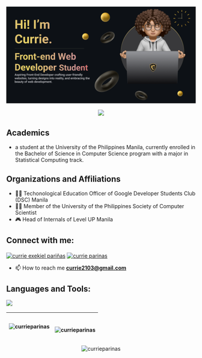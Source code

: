 ![CurrieBanner](CurrieBanner.png)

<p align="center">
<img src="https://readme-typing-svg.demolab.com/?lines=Front-end%20enthusiast;2+%2B%20years%20of%20coding%20HTML, CSS, JavaScript;Created%20several%20fully%20functioning%20websites&font=Robotoe&center=true&width=700&height=45&color=fff53a&vCenter=true&pause=1000&size=40" /></a>

## Academics

- a student at the University of the Philippines Manila, currently enrolled in the Bachelor of Science in Computer Science program with a major in Statistical Computing track.

## Organizations and Affiliations

- 👩‍💻 Techonological Education Officer of Google Developer Students Club (DSC) Manila
- 👨‍🔬 Member of the University of the Philippines Society of Computer Scientist
- 🎮 Head of Internals of Level UP Manila



## Connect with me:
<p align="left">
<a href="https://www.linkedin.com/in/currie-exekiel-pari%C3%B1as-b7aa32213/" target="blank"><img align="center" src="https://raw.githubusercontent.com/rahuldkjain/github-profile-readme-generator/master/src/images/icons/Social/linked-in-alt.svg" alt="currie exekiel pariñas" height="30" width="40" /></a>
<a href="https://fb.com/currie.parinas" target="blank"><img align="center" src="https://raw.githubusercontent.com/rahuldkjain/github-profile-readme-generator/master/src/images/icons/Social/facebook.svg" alt="currie parinas" height="30" width="40" /></a>

- 📫 How to reach me **currie2103@gmail.com**
</p>

## Languages and Tools:
<p align="left"> <a href="https://github.com/thinkright20"><img src="https://skillicons.dev/icons?i=vscode,github,css,html,react,java,git,js,postgres,figma,react,sass,spring,unity,discord,eclipse,gitlab,py,visualstudio"> </a> </p>

| <p align="center" ><img align="center" src="https://github-readme-stats.vercel.app/api/top-langs?username=currieparinas&show_icons=true&locale=en&layout=compact&theme=nord&hide_border=true" alt="currieparinas" /></p> | <br /><p align="center"><img align="center" src="https://github-readme-stats.vercel.app/api?username=currieparinas&show_icons=true&locale=en&theme=nord&hide_border=true" alt="currieparinas" /></p> |
| ------------- | ------------- |
<p align="center"><img align="center" src="https://github-readme-streak-stats.herokuapp.com/?user=currieparinas&theme=nord&hide_border=true" alt="currieparinas" /></p>
